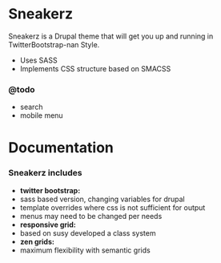 # Sneakerz #

Sneakerz is a Drupal theme that will get you up and running in TwitterBootstrap-nan Style.

- Uses SASS
- Implements CSS structure based on SMACSS

### @todo ###
- search
- mobile menu

# Documentation #

### Sneakerz includes ###

- **twitter bootstrap:**
 - sass based version, changing variables for drupal
 - template overrides where css is not sufficient for output
 - menus may need to be changed per needs
- **responsive grid:**
 - based on susy developed a class system
- **zen grids:**
 - maximum flexibility with semantic grids